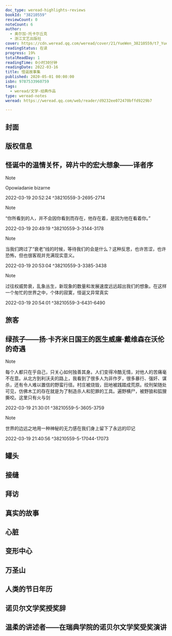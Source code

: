 ```yaml
---
doc_type: weread-highlights-reviews
bookId: "38210559"
reviewCount: 0
noteCount: 6
author:
  - 奥尔加·托卡尔丘克
  - 浙江文艺出版社
cover: https://cdn.weread.qq.com/weread/cover/21/YueWen_38210559/t7_YueWen_38210559.jpg
readingStatus: 在读
progress: 19%
totalReadDay: 1
readingTime: 0小时30分钟
readingDate: 2022-03-16
title: 怪诞故事集
published: 2020-05-01 00:00:00
isbn: 9787533960759
tags:
  - weread/文学-经典作品
type: weread-notes
weread: https://weread.qq.com/web/reader/d9232ee072470bffd9229b7

---
```



## 封面

## 版权信息

## 怪诞中的温情关怀，碎片中的宏大想象——译者序

> [!NOTE] 
> Opowiadanie bizarne
> 
> 2022-03-19 20:52:24 ^38210559-3-2695-2714

> [!NOTE] 
> “你所看到的人，并不会因你看到而存在，他存在着，是因为他在看着你。”
> 
> 2022-03-19 20:49:19 ^38210559-3-3144-3178

> [!NOTE] 
> 当我们跨过了“衰老”线的时候，等待我们的会是什么？这种反思，也许苦涩，也许恐怖，但也很客观并充满现实意义。
> 
> 2022-03-19 20:53:04 ^38210559-3-3385-3438

> [!NOTE] 
> 过往权威势衰，乱象丛生，新现象的数量和发展速度远远超出我们的想象。在这样一个匆忙的世界之中，个体的寂寞，怪诞又异常真实
> 
> 2022-03-19 20:54:01 ^38210559-3-6431-6490

## 旅客

## 绿孩子——扬·卡齐米日国王的医生威廉·戴维森在沃伦的奇遇

> [!NOTE] 
> 每个人都只在乎自己，只关心如何独善其身。人们变得冷酷无情，对他人的苦痛毫不在意。从北方到利沃夫的路上，我看到了很多人为非作歹，很多暴行、强奸、谋杀，还有令人难以置信的野蛮行径。村庄被烧毁，田地被践踏成荒原。绞刑架随处可见，仿佛木工的存在就是为了制造杀人和犯罪的工具。遍野横尸，被野狼和狐狸撕咬。这里只有火与剑
> 
> 2022-03-19 21:30:01 ^38210559-5-3605-3759

> [!NOTE] 
> 世界的边远之地用一种神秘的无力感在我们身上留下了永远的印记
> 
> 2022-03-19 21:40:56 ^38210559-5-17044-17073

## 罐头

## 接缝

## 拜访

## 真实的故事

## 心脏

## 变形中心

## 万圣山

## 人类的节日年历

## 诺贝尔文学奖授奖辞

## 温柔的讲述者——在瑞典学院的诺贝尔文学奖受奖演讲

